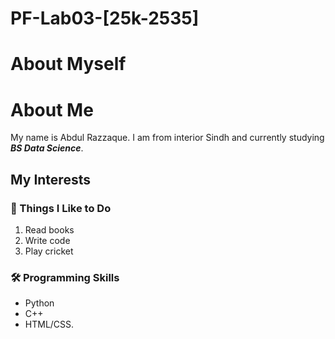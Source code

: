 # PF-Lab03-[25k-2535]
# About Myself
# About Me

My name is Abdul Razzaque. I am from interior Sindh and currently studying **_BS Data Science_**.

## My Interests

### 📘 Things I Like to Do

1. Read books
2. Write code
3. Play cricket

### 🛠 Programming Skills

- Python
- C++
- HTML/CSS.



